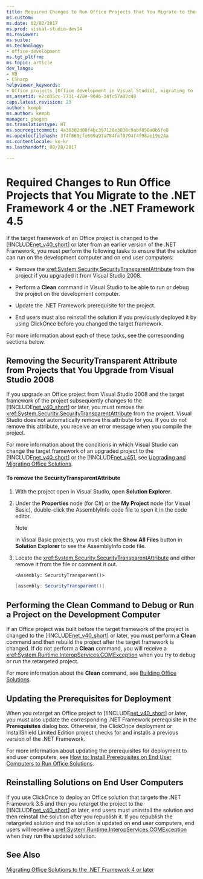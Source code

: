 ```yaml
---
title: Required Changes to Run Office Projects that You Migrate to the .NET Framework 4 or the .NET Framework 4.5 | Microsoft Docs
ms.custom: 
ms.date: 02/02/2017
ms.prod: visual-studio-dev14
ms.reviewer: 
ms.suite: 
ms.technology:
- office-development
ms.tgt_pltfrm: 
ms.topic: article
dev_langs:
- VB
- CSharp
helpviewer_keywords:
- Office projects [Office development in Visual Studio], migrating to .NET Framework 4
ms.assetid: e2cd35cc-7731-428e-9046-34fc57a02c48
caps.latest.revision: 23
author: kempb
ms.author: kempb
manager: ghogen
ms.translationtype: HT
ms.sourcegitcommit: 4a36302d80f4bc397128e3838c9abf858a0b5fe8
ms.openlocfilehash: 3f4f869cfe609a97a784fef0794f4f98ae19e24a
ms.contentlocale: ko-kr
ms.lasthandoff: 08/28/2017

---
```

# <a name="required-changes-to-run-office-projects-that-you-migrate-to-the-net-framework-4-or-the-net-framework-45"></a>Required Changes to Run Office Projects that You Migrate to the .NET Framework 4 or the .NET Framework 4.5
  If the target framework of an Office project is changed to the [!INCLUDE[net_v40_short](../sharepoint/includes/net-v40-short-md.md)] or later from an earlier version of the .NET Framework, you must perform the following tasks to ensure that the solution can run on the development computer and on end user computers:  
  
-   Remove the <xref:System.Security.SecurityTransparentAttribute> from the project if you upgraded it from Visual Studio 2008.  
  
-   Perform a **Clean** command in Visual Studio to be able to run or debug the project on the development computer.  
  
-   Update the .NET Framework prerequisite for the project.  
  
-   End users must also reinstall the solution if you previously deployed it by using ClickOnce before you changed the target framework.  
  
 For more information about each of these tasks, see the corresponding sections below.  
  
## <a name="removing-the-securitytransparent-attribute-from-projects-that-you-upgrade-from-visual-studio-2008"></a>Removing the SecurityTransparent Attribute from Projects that You Upgrade from Visual Studio 2008  
 If you upgrade an Office project from Visual Studio 2008 and the target framework of the project subsequently changes to the [!INCLUDE[net_v40_short](../sharepoint/includes/net-v40-short-md.md)] or later, you must remove the <xref:System.Security.SecurityTransparentAttribute> from the project. Visual Studio does not automatically remove this attribute for you. If you do not remove this attribute, you receive an error message when you compile the project.  
  
 For more information about the conditions in which Visual Studio can change the target framework of an upgraded project to the [!INCLUDE[net_v40_short](../sharepoint/includes/net-v40-short-md.md)] or the [!INCLUDE[net_v45](../vsto/includes/net-v45-md.md)], see [Upgrading and Migrating Office Solutions](../vsto/upgrading-and-migrating-office-solutions.md).  
  
#### <a name="to-remove-the-securitytransparentattribute"></a>To remove the SecurityTransparentAttribute  
  
1.  With the project open in Visual Studio, open **Solution Explorer**.  
  
2.  Under the **Properties** node (for C#) or the **My Project** node (for Visual Basic), double-click the AssemblyInfo code file to open it in the code editor.  
  
    > [!NOTE]  
    >  In Visual Basic projects, you must click the **Show All Files** button in **Solution Explorer** to see the AssemblyInfo code file.  
  
3.  Locate the <xref:System.Security.SecurityTransparentAttribute> and either remove it from the file or comment it out.  
  
    ```vb  
    <Assembly: SecurityTransparent()>  
    ```  
  
    ```csharp  
    [assembly: SecurityTransparent()]  
    ```  
  
## <a name="performing-the-clean-command-to-debug-or-run-a-project-on-the-development-computer"></a>Performing the Clean Command to Debug or Run a Project on the Development Computer  
 If an Office project was built before the target framework of the project is changed to the [!INCLUDE[net_v40_short](../sharepoint/includes/net-v40-short-md.md)] or later, you must perform a **Clean** command and then rebuild the project after the target framework is changed. If do not perform a **Clean** command, you will receive a <xref:System.Runtime.InteropServices.COMException> when you try to debug or run the retargeted project.  
  
 For more information about the **Clean** command, see [Building Office Solutions](../vsto/building-office-solutions.md).  
  
## <a name="updating-the-prerequisites-for-deployment"></a>Updating the Prerequisites for Deployment  
 When you retarget an Office project to [!INCLUDE[net_v40_short](../sharepoint/includes/net-v40-short-md.md)] or later, you must also update the corresponding .NET Framework prerequisite in the **Prerequisites** dialog box. Otherwise, the ClickOnce deployment or InstallShield Limited Edition project checks for and installs a previous version of the .NET Framework.  
  
 For more information about updating the prerequisites for deployment to end user computers, see [How to: Install Prerequisites on End User Computers to Run Office Solutions](http://msdn.microsoft.com/en-us/74dd2c52-838f-4abf-b2b4-4d7b0c2a0a98).  
  
## <a name="reinstalling-solutions-on-end-user-computers"></a>Reinstalling Solutions on End User Computers  
 If you use ClickOnce to deploy an Office solution that targets the .NET Framework 3.5 and then you retarget the project to the [!INCLUDE[net_v40_short](../sharepoint/includes/net-v40-short-md.md)] or later, end users must uninstall the solution and then reinstall the solution after you republish it. If you republish the retargeted solution and the solution is updated on end user computers, end users will receive a <xref:System.Runtime.InteropServices.COMException> when they run the updated solution.  
  
## <a name="see-also"></a>See Also  
 [Migrating Office Solutions to the .NET Framework 4 or later](../vsto/migrating-office-solutions-to-the-dotnet-framework-4-or-later.md)  
  
  
